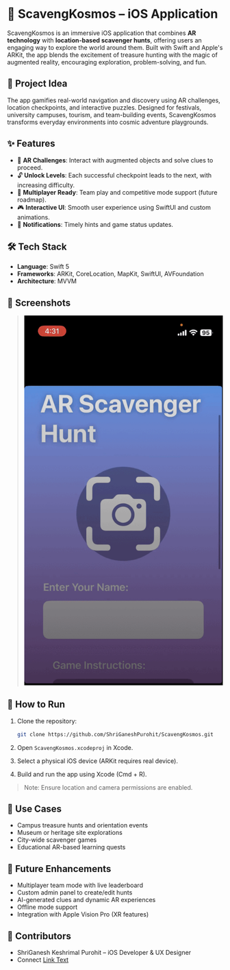 # 🚀 ScavengKosmos – iOS Application

ScavengKosmos is an immersive iOS application that combines **AR technology** with **location-based scavenger hunts**, offering users an engaging way to explore the world around them. Built with Swift and Apple's ARKit, the app blends the excitement of treasure hunting with the magic of augmented reality, encouraging exploration, problem-solving, and fun.

## 🧠 Project Idea

The app gamifies real-world navigation and discovery using AR challenges, location checkpoints, and interactive puzzles. Designed for festivals, university campuses, tourism, and team-building events, ScavengKosmos transforms everyday environments into cosmic adventure playgrounds.

## ✨ Features

* 🧩 **AR Challenges**: Interact with augmented objects and solve clues to proceed.
* 🔓 **Unlock Levels**: Each successful checkpoint leads to the next, with increasing difficulty.
* 👥 **Multiplayer Ready**: Team play and competitive mode support (future roadmap).
* 🎮 **Interactive UI**: Smooth user experience using SwiftUI and custom animations.
* 🔔 **Notifications**: Timely hints and game status updates.

## 🛠️ Tech Stack

* **Language**: Swift 5
* **Frameworks**: ARKit, CoreLocation, MapKit, SwiftUI, AVFoundation
* **Architecture**: MVVM


## 📱 Screenshots

> ![Screenshot_1](Screenshots/Screenshoots.gif)


## 🧪 How to Run

1. Clone the repository:

   ```bash
   git clone https://github.com/ShriGaneshPurohit/ScavengKosmos.git 
   ```
2. Open `ScavengKosmos.xcodeproj` in Xcode.
3. Select a physical iOS device (ARKit requires real device).
4. Build and run the app using Xcode (Cmd + R).

> Note: Ensure location and camera permissions are enabled.

## 🧩 Use Cases

* Campus treasure hunts and orientation events
* Museum or heritage site explorations
* City-wide scavenger games
* Educational AR-based learning quests

## 🚧 Future Enhancements

* Multiplayer team mode with live leaderboard
* Custom admin panel to create/edit hunts
* AI-generated clues and dynamic AR experiences
* Offline mode support
* Integration with Apple Vision Pro (XR features)

## 👥 Contributors

* ShriGanesh Keshrimal Purohit – iOS Developer & UX Designer
* Connect [Link Text](https://www.linkedin.com/in/shriganeshpurohit/)


